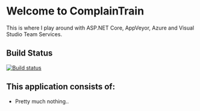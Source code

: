 # Welcome to ComplainTrain

This is where I play around with ASP.NET Core, AppVeyor, Azure and Visual Studio Team Services.

## Build Status
[![Build status](https://ci.appveyor.com/api/projects/status/yxvnk797r8edvoaa/branch/master?svg=true)](https://ci.appveyor.com/project/Jaffacakes82/mentorme/branch/master)

## This application consists of:

*   Pretty much nothing..
